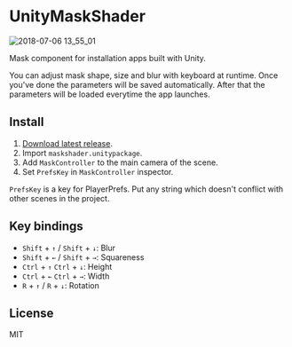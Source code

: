 # UnityMaskShader

![2018-07-06 13_55_01](https://user-images.githubusercontent.com/1403842/42360534-5743042c-8124-11e8-940f-9ddc4eb040b0.gif)

Mask component for installation apps built with Unity.

You can adjust mask shape, size and blur with keyboard at runtime.
Once you've done the parameters will be saved automatically.
After that the parameters will be loaded everytime the app launches.

## Install

1. [Download latest release](https://github.com/fand/UnityMaskShader/releases).
2. Import `maskshader.unitypackage`.
3. Add `MaskController` to the main camera of the scene.
4. Set `PrefsKey` in `MaskController` inspector.

`PrefsKey` is a key for PlayerPrefs.
Put any string which doesn't conflict with other scenes in the project.

## Key bindings

- `Shift` + `↑` / `Shift` + `↓`: Blur
- `Shift` + `←` / `Shift` + `→`: Squareness
- `Ctrl` + `↑` `Ctrl` + `↓`: Height
- `Ctrl` + `←` `Ctrl` + `→`: Width
- `R` + `↑` / `R` + `↓`: Rotation

## License

MIT
